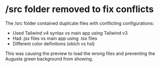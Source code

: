 # /src folder removed to fix conflicts

The /src folder contained duplicate files with conflicting configurations:
- Used Tailwind v4 syntax vs main app using Tailwind v3
- Had .jsx files vs main app using .tsx files
- Different color definitions (oklch vs hsl)

This was causing the preview to load the wrong files and preventing the Augusta green background from showing.